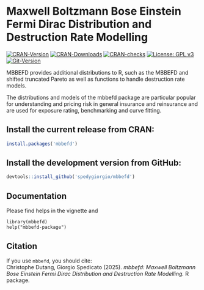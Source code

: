 # Maxwell Boltzmann Bose Einstein Fermi Dirac Distribution and Destruction Rate Modelling

[![CRAN-Version](https://www.r-pkg.org/badges/version/mbbefd)](https://cran.r-project.org/package=mbbefd)
[![CRAN-Downloads](https://cranlogs.r-pkg.org/badges/last-month/mbbefd)](https://cran.r-project.org/package=mbbefd)
[![CRAN-checks](https://badges.cranchecks.info/summary/mbbefd.svg)](https://cran.r-project.org/web/checks/check_results_mbbefd.html)
[![License: GPL
v3](https://img.shields.io/badge/License-GPLv3-blue.svg)](https://www.gnu.org/licenses/gpl-3.0)
[![Git-Version](https://img.shields.io/badge/devel%20version-0.8.14-red.svg)](https://github.com/spedygiorgio/mbbefd)

MBBEFD provides additional distributions to R, such as the MBBEFD and
shifted truncated Pareto as well as functions to handle destruction rate
models.

The distributions and models of the mbbefd package are particular
popular for understanding and pricing risk in general insurance and
reinsurance and are used for exposure rating, benchmarking and curve
fitting.

## Install the current release from CRAN:

``` r
install.packages('mbbefd')
```

## Install the development version from GitHub:

``` r
devtools::install_github('spedygiorgio/mbbefd')
```

## Documentation

Please find helps in the vignette and

```         
library(mbbefd)
help("mbbefd-package")
```

## Citation

If you use `mbbefd`, you should cite: <br /> Christophe Dutang, Giorgio
Spedicato (2025). *mbbefd: Maxwell Boltzmann Bose Einstein Fermi Dirac
Distribution and Destruction Rate Modelling.* R package.
